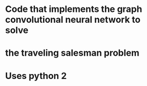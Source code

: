 # Code that implements the graph convolutional neural network to solve
# the traveling salesman problem
# Uses python 2
